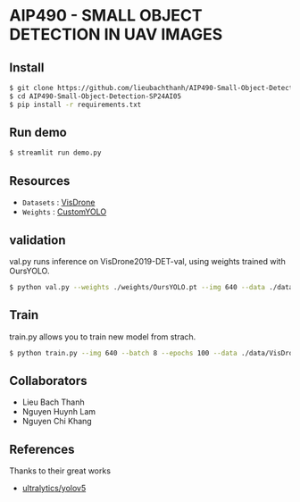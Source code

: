 # AIP490 - SMALL OBJECT DETECTION IN UAV IMAGES


## Install
```bash
$ git clone https://github.com/lieubachthanh/AIP490-Small-Object-Detection-SP24AI05.git
$ cd AIP490-Small-Object-Detection-SP24AI05
$ pip install -r requirements.txt
```

## Run demo
```bash
$ streamlit run demo.py
```

## Resources
* `Datasets` : [VisDrone](http://aiskyeye.com/download/object-detection-2/)
* `Weights` : [CustomYOLO](https://github.com/lieubachthanh/AIP490-Small-Object-Detection-SP24AI05/blob/main/weights/OursYOLO.pt)


## validation  
val.py runs inference on VisDrone2019-DET-val, using weights trained with OursYOLO.  

```bash
$ python val.py --weights ./weights/OursYOLO.pt --img 640 --data ./data/VisDrone.yaml --task val --batch-size 8 
```

## Train
train.py allows you to train new model from strach.
```bash
$ python train.py --img 640 --batch 8 --epochs 100 --data ./data/VisDrone.yaml --weights yolov5s.pt --cfg models/ourYolo.yaml

```

## Collaborators
- Lieu Bach Thanh
- Nguyen Huynh Lam
- Nguyen Chi Khang

## References
Thanks to their great works
* [ultralytics/yolov5](https://github.com/ultralytics/yolov5)
